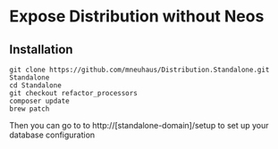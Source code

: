 # Expose Distribution without Neos

## Installation

```
git clone https://github.com/mneuhaus/Distribution.Standalone.git Standalone
cd Standalone
git checkout refactor_processors
composer update
brew patch
```

Then you can go to to http://[standalone-domain]/setup to set up your database configuration
